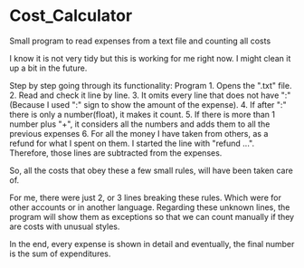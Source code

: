 # Cost_Calculator
Small program to read expenses from a text file and counting all costs

I know it is not very tidy but this is working for me right now. I might clean it up a bit in the future.

Step by step going through its functionality:
Program 1. Opens the ".txt" file.
2. Read and check it line by line.
3. It omits every line that does not have ":" (Because I used ":" sign to show the amount of the expense).
4. If after ":" there is only a number(float), it makes it count.
5. If there is more than 1 number plus "+", it considers all the numbers and adds them to all the previous expenses
6. For all the money I have taken from others, as a refund for what I spent on them. I started the line with "refund ...". Therefore, those lines are subtracted from the expenses.

So, all the costs that obey these a few small rules, will have been taken care of.

For me, there were just 2, or 3 lines breaking these rules. Which were for other accounts or in another language.
Regarding these unknown lines, the program will show them as exceptions so that we can count manually if they are costs with unusual styles.

In the end, every expense is shown in detail and eventually, the final number is the sum of expenditures.